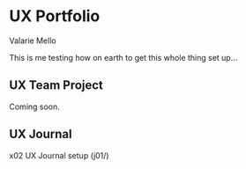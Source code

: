 # UX Portfolio

Valarie Mello

This is me testing how on earth to get this whole thing set up...


## UX Team Project

Coming soon.

## UX Journal

x02 UX Journal setup (j01/)
